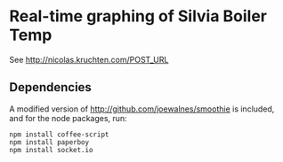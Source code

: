 Real-time graphing of Silvia Boiler Temp
===

See http://nicolas.kruchten.com/POST_URL

Dependencies
---

A modified version of http://github.com/joewalnes/smoothie is included, and for the node packages, run:

    npm install coffee-script
    npm install paperboy
    npm install socket.io


